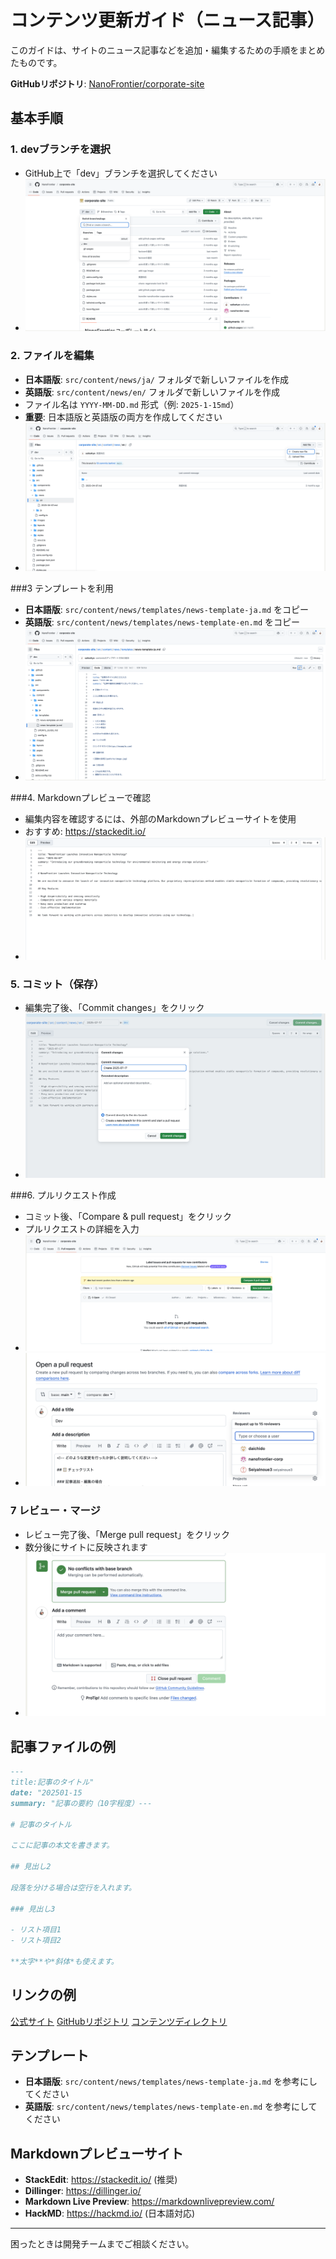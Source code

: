 # コンテンツ更新ガイド（ニュース記事）

このガイドは、サイトのニュース記事などを追加・編集するための手順をまとめたものです。

**GitHubリポジトリ**: [NanoFrontier/corporate-site](https://github.com/NanoFrontier/corporate-site)

## 基本手順

### 1. devブランチを選択
- GitHub上で「dev」ブランチを選択してください
- ![ブランチ選択](https://github.com/NanoFrontier/corporate-site/blob/dev/src/images/guide/branch-selection.png)

### 2. ファイルを編集
- **日本語版**: `src/content/news/ja/` フォルダで新しいファイルを作成
- **英語版**: `src/content/news/en/` フォルダで新しいファイルを作成
- ファイル名は `YYYY-MM-DD.md` 形式（例: `2025-1-15md`）
- **重要**: 日本語版と英語版の両方を作成してください
- ![ファイル作成](https://github.com/NanoFrontier/corporate-site/blob/dev/src/images/guide/add-file.png)

###3 テンプレートを利用
- **日本語版**: `src/content/news/templates/news-template-ja.md` をコピー
- **英語版**: `src/content/news/templates/news-template-en.md` をコピー
- ![テンプレートコピー](https://github.com/NanoFrontier/corporate-site/blob/dev/src/images/guide/copy-template.png)

###4. Markdownプレビューで確認
- 編集内容を確認するには、外部のMarkdownプレビューサイトを使用
- おすすめ: https://stackedit.io/
- ![Markdownプレビュー](https://github.com/NanoFrontier/corporate-site/blob/dev/src/images/guide/markdown-preview.png)

### 5. コミット（保存）
- 編集完了後、「Commit changes」をクリック
- ![コミット](https://github.com/NanoFrontier/corporate-site/blob/dev/src/images/guide/commit-changes.png)

###6. プルリクエスト作成
- コミット後、「Compare & pull request」をクリック
- プルリクエストの詳細を入力
- ![プルリクエスト作成](https://github.com/NanoFrontier/corporate-site/blob/dev/src/images/guide/create-pr.png)
- ![プルリクエスト詳細](https://github.com/NanoFrontier/corporate-site/blob/dev/src/images/guide/pr-details.png)

### 7 レビュー・マージ
- レビュー完了後、「Merge pull request」をクリック
- 数分後にサイトに反映されます
- ![マージ](https://github.com/NanoFrontier/corporate-site/blob/dev/src/images/guide/merge-pr.png)

## 記事ファイルの例
```markdown
---
title:記事のタイトル"
date: "202501-15
summary: "記事の要約（10字程度）---

# 記事のタイトル

ここに記事の本文を書きます。

## 見出し2

段落を分ける場合は空行を入れます。

### 見出し3

- リスト項目1
- リスト項目2

**太字**や*斜体*も使えます。
```

## リンクの例
[公式サイト](https://nanofrontier.jp)
[GitHubリポジトリ](https://github.com/NanoFrontier/corporate-site)
[コンテンツディレクトリ](https://github.com/NanoFrontier/corporate-site/tree/main/src/content)

## テンプレート
- **日本語版**: `src/content/news/templates/news-template-ja.md` を参考にしてください
- **英語版**: `src/content/news/templates/news-template-en.md` を参考にしてください

## Markdownプレビューサイト
- **StackEdit**: https://stackedit.io/ (推奨)
- **Dillinger**: https://dillinger.io/
- **Markdown Live Preview**: https://markdownlivepreview.com/
- **HackMD**: https://hackmd.io/ (日本語対応)

---

困ったときは開発チームまでご相談ください。 